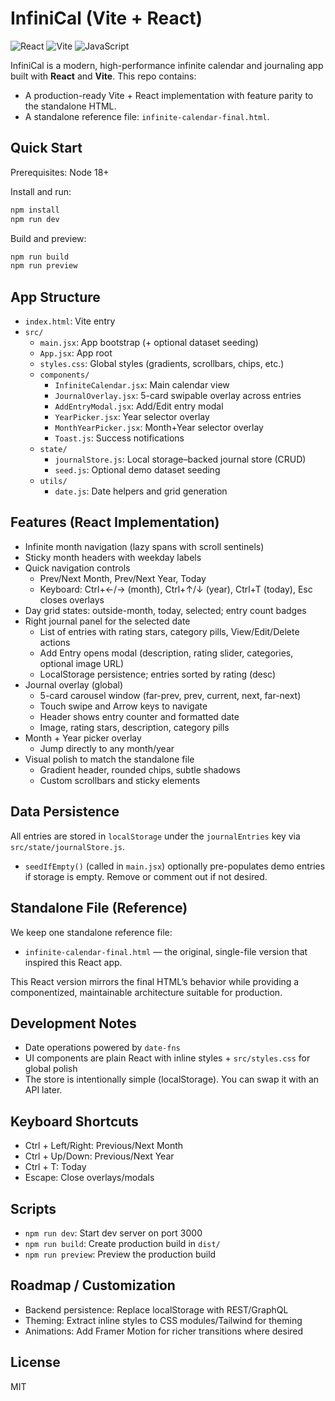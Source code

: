 # InfiniCal (Vite + React)

![React](https://img.shields.io/badge/React-20232A?style=for-the-badge&logo=react&logoColor=61DAFB)
![Vite](https://img.shields.io/badge/Vite-646CFF?style=for-the-badge&logo=vite&logoColor=white)
![JavaScript](https://img.shields.io/badge/JavaScript-F7DF1E?style=for-the-badge&logo=javascript&logoColor=black)

InfiniCal is a modern, high-performance infinite calendar and journaling app built with **React** and **Vite**. This repo contains:
- A production-ready Vite + React implementation with feature parity to the standalone HTML.
- A standalone reference file: `infinite-calendar-final.html`.

## Quick Start

Prerequisites: Node 18+

Install and run:
```bash
npm install
npm run dev
```
Build and preview:
```bash
npm run build
npm run preview
```

## App Structure

- `index.html`: Vite entry
- `src/`
  - `main.jsx`: App bootstrap (+ optional dataset seeding)
  - `App.jsx`: App root
  - `styles.css`: Global styles (gradients, scrollbars, chips, etc.)
  - `components/`
    - `InfiniteCalendar.jsx`: Main calendar view
    - `JournalOverlay.jsx`: 5-card swipable overlay across entries
    - `AddEntryModal.jsx`: Add/Edit entry modal
    - `YearPicker.jsx`: Year selector overlay
    - `MonthYearPicker.jsx`: Month+Year selector overlay
    - `Toast.js`: Success notifications
  - `state/`
    - `journalStore.js`: Local storage–backed journal store (CRUD)
    - `seed.js`: Optional demo dataset seeding
  - `utils/`
    - `date.js`: Date helpers and grid generation

## Features (React Implementation)

- Infinite month navigation (lazy spans with scroll sentinels)
- Sticky month headers with weekday labels
- Quick navigation controls
  - Prev/Next Month, Prev/Next Year, Today
  - Keyboard: Ctrl+←/→ (month), Ctrl+↑/↓ (year), Ctrl+T (today), Esc closes overlays
- Day grid states: outside-month, today, selected; entry count badges
- Right journal panel for the selected date
  - List of entries with rating stars, category pills, View/Edit/Delete actions
  - Add Entry opens modal (description, rating slider, categories, optional image URL)
  - LocalStorage persistence; entries sorted by rating (desc)
- Journal overlay (global)
  - 5-card carousel window (far-prev, prev, current, next, far-next)
  - Touch swipe and Arrow keys to navigate
  - Header shows entry counter and formatted date
  - Image, rating stars, description, category pills
- Month + Year picker overlay
  - Jump directly to any month/year
- Visual polish to match the standalone file
  - Gradient header, rounded chips, subtle shadows
  - Custom scrollbars and sticky elements

## Data Persistence

All entries are stored in `localStorage` under the `journalEntries` key via `src/state/journalStore.js`.
- `seedIfEmpty()` (called in `main.jsx`) optionally pre-populates demo entries if storage is empty. Remove or comment out if not desired.

## Standalone File (Reference)

We keep one standalone reference file:
- `infinite-calendar-final.html` — the original, single-file version that inspired this React app.

This React version mirrors the final HTML’s behavior while providing a componentized, maintainable architecture suitable for production.

## Development Notes

- Date operations powered by `date-fns`
- UI components are plain React with inline styles + `src/styles.css` for global polish
- The store is intentionally simple (localStorage). You can swap it with an API later.

## Keyboard Shortcuts

- Ctrl + Left/Right: Previous/Next Month
- Ctrl + Up/Down: Previous/Next Year
- Ctrl + T: Today
- Escape: Close overlays/modals

## Scripts

- `npm run dev`: Start dev server on port 3000
- `npm run build`: Create production build in `dist/`
- `npm run preview`: Preview the production build

## Roadmap / Customization

- Backend persistence: Replace localStorage with REST/GraphQL
- Theming: Extract inline styles to CSS modules/Tailwind for theming
- Animations: Add Framer Motion for richer transitions where desired

## License

MIT
